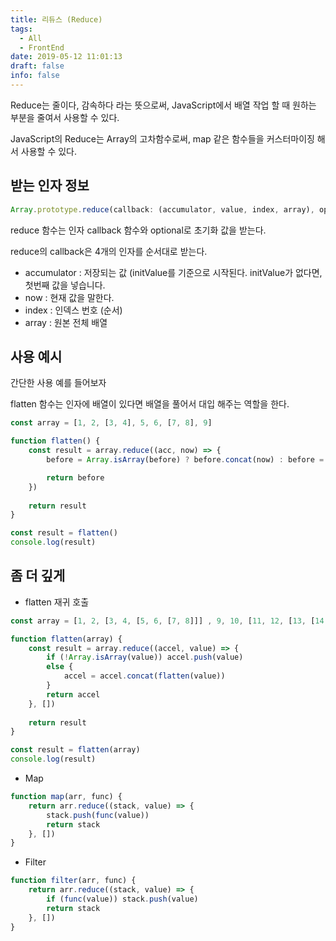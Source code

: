 ```yaml
---
title: 리듀스 (Reduce)
tags:
  - All
  - FrontEnd
date: 2019-05-12 11:01:13
draft: false
info: false
---
```


Reduce는 줄이다, 감속하다 라는 뜻으로써, JavaScript에서 배열 작업 할 때 원하는 부분을 줄여서 사용할 수 있다. 

JavaScript의 Reduce는 Array의 고차함수로써, map 같은 함수들을 커스터마이징 해서 사용할 수 있다.

## 받는 인자 정보

```javascript
Array.prototype.reduce(callback: (accumulator, value, index, array), optional: initValue)
```

reduce 함수는 인자 callback 함수와 optional로 초기화 값을 받는다.

reduce의 callback은 4개의 인자를 순서대로 받는다.

- accumulator : 저장되는 값 (initValue를 기준으로 시작된다. initValue가 없다면, 첫번째 값을 넣습니다.
- now : 현재 값을 말한다.
- index : 인덱스 번호 (순서)
- array : 원본 전체 배열

## 사용 예시

간단한 사용 예를 들어보자

flatten 함수는 인자에 배열이 있다면 배열을 풀어서 대입 해주는 역할을 한다.

```javascript
const array = [1, 2, [3, 4], 5, 6, [7, 8], 9]

function flatten() {
    const result = array.reduce((acc, now) => {
        before = Array.isArray(before) ? before.concat(now) : before = [before, now]

        return before
    })
    
    return result
}

const result = flatten()
console.log(result)
```

## 좀 더 깊게

- flatten 재귀 호출

```javascript
const array = [1, 2, [3, 4, [5, 6, [7, 8]]] , 9, 10, [11, 12, [13, [14, 15], 16]]]

function flatten(array) {
    const result = array.reduce((accel, value) => {
        if (!Array.isArray(value)) accel.push(value)
        else {
            accel = accel.concat(flatten(value))
        }
        return accel
    }, [])
    
    return result
}

const result = flatten(array)
console.log(result)
```

- Map

```javascript
function map(arr, func) {
    return arr.reduce((stack, value) => {
        stack.push(func(value))
        return stack
    }, [])
}
```

- Filter

```javascript
function filter(arr, func) {
    return arr.reduce((stack, value) => {
        if (func(value)) stack.push(value)
        return stack
    }, [])
}
```